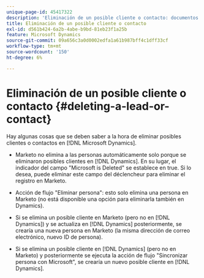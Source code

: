 ```yaml
---
unique-page-id: 45417322
description: 'Eliminación de un posible cliente o contacto: documentos de Marketo, documentación del producto'
title: Eliminación de un posible cliente o contacto
exl-id: d561b424-6a2b-4abe-b9bd-81eb23f1a25b
feature: Microsoft Dynamics
source-git-commit: 09a656c3a0d0002edfa1a61b987bff4c1dff33cf
workflow-type: tm+mt
source-wordcount: '150'
ht-degree: 6%

---
```


# Eliminación de un posible cliente o contacto {#deleting-a-lead-or-contact}

Hay algunas cosas que se deben saber a la hora de eliminar posibles clientes o contactos en [!DNL Microsoft Dynamics].

* Marketo no elimina a las personas automáticamente solo porque se eliminaron posibles clientes en [!DNL Dynamics]. En su lugar, el indicador del campo &quot;Microsoft is Deleted&quot; se establece en true. Si lo desea, puede eliminar este campo del déclencheur para eliminar el registro en Marketo.

* Acción de flujo &quot;Eliminar persona&quot;: esto solo elimina una persona en Marketo (no está disponible una opción para eliminarla también en Dynamics).

* Si se elimina un posible cliente en Marketo (pero no en [!DNL Dynamics]) y se actualiza en [!DNL Dynamics] posteriormente, se crearía una nueva persona en Marketo (la misma dirección de correo electrónico, nuevo ID de persona).

* Si se elimina un posible cliente en [!DNL Dynamics] (pero no en Marketo) y posteriormente se ejecuta la acción de flujo &quot;Sincronizar persona con Microsoft&quot;, se crearía un nuevo posible cliente en [!DNL Dynamics].
